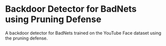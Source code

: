 # Backdoor Detector for BadNets using Pruning Defense
A backdoor detector for BadNets trained on the YouTube Face dataset using the pruning defense.
